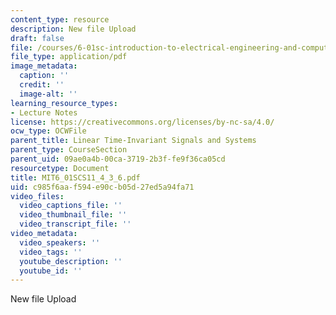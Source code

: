 ```yaml
---
content_type: resource
description: New file Upload
draft: false
file: /courses/6-01sc-introduction-to-electrical-engineering-and-computer-science-i-spring-2011/c985f6aaf594e90cb05d27ed5a94fa71_MIT6_01SCS11_4_3_6.pdf
file_type: application/pdf
image_metadata:
  caption: ''
  credit: ''
  image-alt: ''
learning_resource_types:
- Lecture Notes
license: https://creativecommons.org/licenses/by-nc-sa/4.0/
ocw_type: OCWFile
parent_title: Linear Time-Invariant Signals and Systems
parent_type: CourseSection
parent_uid: 09ae0a4b-00ca-3719-2b3f-fe9f36ca05cd
resourcetype: Document
title: MIT6_01SCS11_4_3_6.pdf
uid: c985f6aa-f594-e90c-b05d-27ed5a94fa71
video_files:
  video_captions_file: ''
  video_thumbnail_file: ''
  video_transcript_file: ''
video_metadata:
  video_speakers: ''
  video_tags: ''
  youtube_description: ''
  youtube_id: ''
---
```

New file Upload
